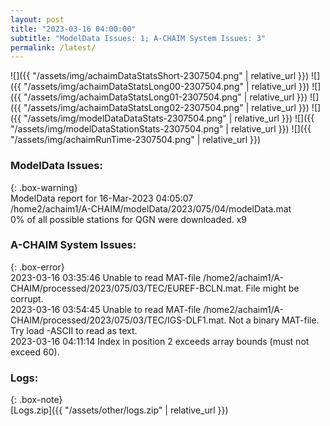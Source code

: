 ```yaml
---
layout: post
title: "2023-03-16 04:00:00"
subtitle: "ModelData Issues: 1; A-CHAIM System Issues: 3"
permalink: /latest/
---
```


![]({{ "/assets/img/achaimDataStatsShort-2307504.png" | relative_url }})
![]({{ "/assets/img/achaimDataStatsLong00-2307504.png" | relative_url }})
![]({{ "/assets/img/achaimDataStatsLong01-2307504.png" | relative_url }})
![]({{ "/assets/img/achaimDataStatsLong02-2307504.png" | relative_url }})
![]({{ "/assets/img/modelDataDataStats-2307504.png" | relative_url }})
![]({{ "/assets/img/modelDataStationStats-2307504.png" | relative_url }})
![]({{ "/assets/img/achaimRunTime-2307504.png" | relative_url }})

### ModelData Issues:  
  
{: .box-warning}  
 ModelData report for 16-Mar-2023 04:05:07   
 /home2/achaim1/A-CHAIM/modelData/2023/075/04/modelData.mat   
 0% of all possible stations for QGN were downloaded. x9   
  
### A-CHAIM System Issues:  
  
{: .box-error}  
2023-03-16 03:35:46 Unable to read MAT-file /home2/achaim1/A-CHAIM/processed/2023/075/03/TEC/EUREF-BCLN.mat. File might be corrupt.  
2023-03-16 03:54:45 Unable to read MAT-file /home2/achaim1/A-CHAIM/processed/2023/075/03/TEC/IGS-DLF1.mat. Not a binary MAT-file. Try load -ASCII to read as text.  
2023-03-16 04:11:14 Index in position 2 exceeds array bounds (must not exceed 60).  

### Logs:  
  
{: .box-note}  
[Logs.zip]({{ "/assets/other/logs.zip" | relative_url }})  
